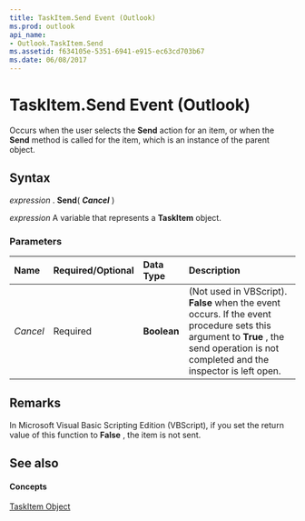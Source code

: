 ```yaml
---
title: TaskItem.Send Event (Outlook)
ms.prod: outlook
api_name:
- Outlook.TaskItem.Send
ms.assetid: f634105e-5351-6941-e915-ec63cd703b67
ms.date: 06/08/2017
---
```



# TaskItem.Send Event (Outlook)

Occurs when the user selects the **Send** action for an item, or when the **Send** method is called for the item, which is an instance of the parent object.


## Syntax

 _expression_ . **Send**( **_Cancel_** )

 _expression_ A variable that represents a **TaskItem** object.


### Parameters



|**Name**|**Required/Optional**|**Data Type**|**Description**|
|:-----|:-----|:-----|:-----|
| _Cancel_|Required| **Boolean**|(Not used in VBScript). **False** when the event occurs. If the event procedure sets this argument to **True** , the send operation is not completed and the inspector is left open.|

## Remarks

In Microsoft Visual Basic Scripting Edition (VBScript), if you set the return value of this function to **False** , the item is not sent.


## See also


#### Concepts


[TaskItem Object](taskitem-object-outlook.md)

